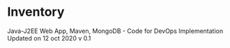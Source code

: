 # Inventory
 Java-J2EE Web App, Maven, MongoDB - Code for DevOps Implementation
Updated on 12 oct 2020 v 0.1
